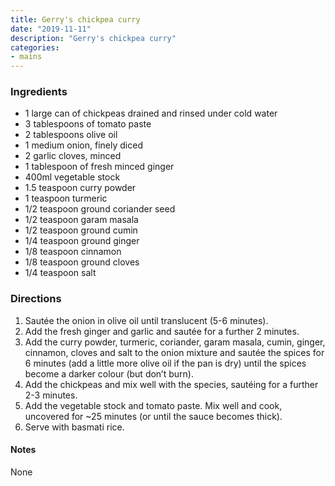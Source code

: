 ```yaml
---
title: Gerry's chickpea curry
date: "2019-11-11"
description: "Gerry's chickpea curry"
categories:
- mains
---
```

### Ingredients
- 1 large can of chickpeas drained and rinsed under cold water
- 3 tablespoons of tomato paste
- 2 tablespoons olive oil
- 1 medium onion, finely diced 							
- 2 garlic cloves, minced		 							
- 1 tablespoon of fresh minced ginger
- 400ml vegetable stock							
- 1.5 teaspoon curry powder
- 1 teaspoon turmeric
- 1/2 teaspoon ground coriander seed
- 1/2 teaspoon garam masala
- 1/2 teaspoon ground cumin
- 1/4 teaspoon ground ginger
- 1/8 teaspoon cinnamon
- 1/8 teaspoon ground cloves
- 1/4 teaspoon salt

### Directions
1. Sautée the onion in olive oil until translucent (5-6 minutes). 
2. Add the fresh ginger and garlic and sautée for a further 2 minutes. 
3. Add the curry powder, turmeric, coriander, garam masala, cumin, ginger, cinnamon, cloves and salt to the onion mixture and sautée the spices for 6 minutes (add a little more olive oil if the pan is dry) until the spices become a darker colour (but don’t burn). 
4. Add the chickpeas and mix well with the species, sautéing for a further 2-3 minutes. 
5. Add the vegetable stock and tomato paste. Mix well and cook, uncovered for ~25 minutes (or until the sauce becomes thick). 
6. Serve with basmati rice.


#### Notes
None
